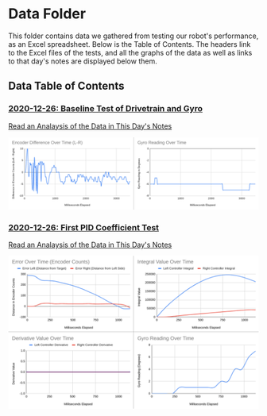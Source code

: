 # Data Folder

This folder contains data we gathered from testing our robot's performance, as an Excel spreadsheet. Below is the Table of Contents. The headers link to the Excel files of the tests, and all the graphs of the data as well as links to that day's notes are displayed below them.

## Data Table of Contents

### [2020-12-26: Baseline Test of Drivetrain and Gyro](2020-12-26-datalogLeftRight.xlsx)
[Read an Analaysis of the Data in This Day's Notes](../notes/2020-12-26%20Meeting%20Notes.md)

![Graphs](2020-12-26-datalogLeftRight-graphs.png)

### [2020-12-26: First PID Coefficient Test](2020-12-26-firstPidTest.xlsx)
[Read an Analaysis of the Data in This Day's Notes](../notes/2020-12-26%20Meeting%20Notes.md)

![Graphs](2020-12-26-firstPid-graphs.png)
